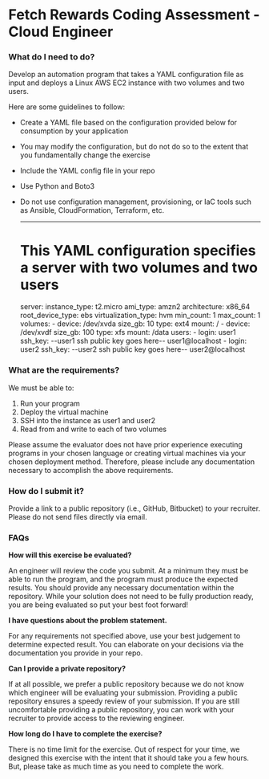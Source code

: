# Fetch Rewards Coding Assessment - Cloud Engineer

### What do I need to do?

Develop an automation program that takes a YAML configuration file as input and deploys a Linux AWS EC2 instance with two volumes and two users.

Here are some guidelines to follow:

*   Create a YAML file based on the configuration provided below for consumption by your application
*   You may modify the configuration, but do not do so to the extent that you fundamentally change the exercise
*   Include the YAML config file in your repo
*   Use Python and Boto3
*   Do not use configuration management, provisioning, or IaC tools such as Ansible, CloudFormation, Terraform, etc.



    ---
      # This YAML configuration specifies a server with two volumes and two users
      server:
        instance_type: t2.micro
        ami_type: amzn2
        architecture: x86_64
        root_device_type: ebs
        virtualization_type: hvm
        min_count: 1
        max_count: 1
        volumes:
          - device: /dev/xvda
            size_gb: 10
            type: ext4
            mount: /
          - device: /dev/xvdf
            size_gb: 100
            type: xfs
            mount: /data
        users:
          - login: user1
            ssh_key: --user1 ssh public key goes here-- user1@localhost
          - login: user2
            ssh_key: --user2 ssh public key goes here-- user2@localhost


### What are the requirements?

We must be able to:

1.  Run your program
2.  Deploy the virtual machine
3.  SSH into the instance as user1 and user2
4.  Read from and write to each of two volumes

Please assume the evaluator does not have prior experience executing programs in your chosen language or creating virtual machines via your chosen deployment method. Therefore, please include any documentation necessary to accomplish the above requirements.

### How do I submit it?

Provide a link to a public repository (i.e., GitHub, Bitbucket) to your recruiter. Please do not send files directly via email.

### FAQs

**How will this exercise be evaluated?**

An engineer will review the code you submit. At a minimum they must be able to run the program, and the program must produce the expected results. You should provide any necessary documentation within the repository. While your solution does not need to be fully production ready, you are being evaluated so put your best foot forward!

**I have questions about the problem statement.**

For any requirements not specified above, use your best judgement to determine expected result. You can elaborate on your decisions via the documentation you provide in your repo.

**Can I provide a private repository?**

If at all possible, we prefer a public repository because we do not know which engineer will be evaluating your submission. Providing a public repository ensures a speedy review of your submission. If you are still uncomfortable providing a public repository, you can work with your recruiter to provide access to the reviewing engineer.

**How long do I have to complete the exercise?**

There is no time limit for the exercise. Out of respect for your time, we designed this exercise with the intent that it should take you a few hours. But, please take as much time as you need to complete the work.
